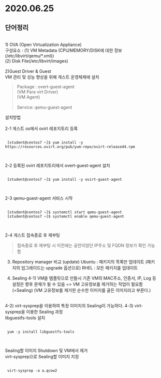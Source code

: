 2020.06.25 
==========

단어정리
-------
</br>
1) OVA (Open Virtualization Appliance)</br>
구성요소 : 
(1) VM Metadata (CPU/MEMORY/DISK에 대한 정보 (/etc/libvirt/qemu/*.xml))</br>
(2) Disk File(/etc/libvirt/images)</br>
</br>
2)Guest Driver & Guest</br>
VM 관리 및 성능 향상을 위해 게스트 운영체제에 설치</br>

>Package : overt-guest-agent</br>
>          (VM Para virt Driver)</br>
>          (VM Agent)</br>
>          </br>
>Service: qemu-guest-agent</br>

설치방법</br>
</br>
 2-1 게스트 os에서 ovirt 레포지토리 등록  
 <pre>
 <code>
 [student@centos7 ~]$ yum install -y https://resources.ovirt.org/pub/yum-repo/ovirt-release44.rpm
 </code>
 </pre>
 2-2 등록된 ovirt 레포지토리에서 overt-guest-agent 설치
 <pre>
 <code>
 [student@centos7 ~]$ yum install -y ovirt-guest-agent
 </code>
 </pre>
 2-3 qemu-guest-agent 서비스 시작
 <pre>
 <code>
 [student@centos7 ~]$ systemctl start qemu-guest-agent
 [student@centos7 ~]$ systemctl enable qemu-guest-agent
 </code>
 </pre>
 
 2-4 게스트 접속종료 후 재부팅

 > 접속종료 후 재부팅 시 이전에는 공란이었던 IP주소 및 FQDN 정보가 확인 가능함  

3) Repository manager 비교 (update)
Ubuntu : 패키지의 목록만 업데이트 (패키지의 업그레이드는 upgrade 옵션으로)
RHEL : 모든 패키지를 업데이트

4) Sealing
 4-1) VM을 템플릿으로 만들시 기존 VM의 MAC주소, 인증서, IP, Log 등 설정은 향후 문제가 될 수 있음
 => VM 고유정보를 제거하는 작업이 필요함 (=Sealing)
 (VM 고유정보를 제거한 순수한 이미지를 골든 이미지라고 부른다.)
 </br>
 4-2) virt-sysprep을 이용하여 특정 이미지의 Sealing이 가능하다.
 4-3) virt-sysprep을 이용한 Sealing 과정</br>
 libguestfs-tools 설치</br>
 <pre>
 <code>
 yum -y install libguestfs-tools
 </code>
 </pre>
 Sealing할 이미지 Shutdown 및 VM에서 제거</br>
 virt-sysprep으로 Sealing할 이미지 지정</br>
 <pre>
 <code>
 virt-sysprep -a a.qcow2
 </code>
 </pre>
